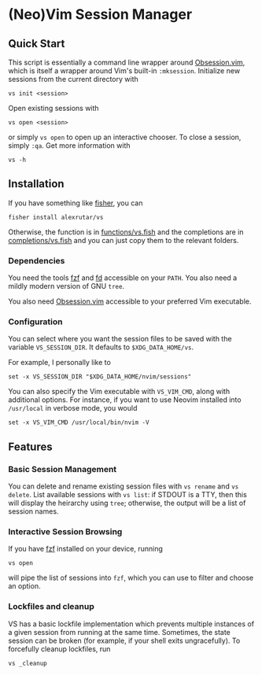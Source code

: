 # (Neo)Vim Session Manager

## Quick Start
This script is essentially a command line wrapper around [Obsession.vim](https://github.com/tpope/vim-obsession), which is itself a wrapper around Vim's built-in `:mksession`.
Initialize new sessions from the current directory with
```
vs init <session>
```
Open existing sessions with
```
vs open <session>
```
or simply `vs open` to open up an interactive chooser.
To close a session, simply `:qa`.
Get more information with
```
vs -h
```

## Installation
If you have something like [fisher](https://github.com/jorgebucaran/fisher), you can
```
fisher install alexrutar/vs
```
Otherwise, the function is in [functions/vs.fish](functions/vs.fish) and the completions are in [completions/vs.fish](completions/vs.fish) and you can just copy them to the relevant folders.

### Dependencies
You need the tools [fzf](https://github.com/junegunn/fzf) and [fd](https://github.com/sharkdp/fd) accessible on your `PATH`.
You also need a mildly modern version of GNU `tree`.

You also need [Obsession.vim](https://github.com/tpope/vim-obsession) accessible to your preferred Vim executable.

### Configuration
You can select where you want the session files to be saved with the variable `VS_SESSION_DIR`.
It defaults to `$XDG_DATA_HOME/vs`.

For example, I personally like to
```
set -x VS_SESSION_DIR "$XDG_DATA_HOME/nvim/sessions"
```
You can also specify the Vim executable with `VS_VIM_CMD`, along with additional options.
For instance, if you want to use Neovim installed into `/usr/local` in verbose mode, you would
```
set -x VS_VIM_CMD /usr/local/bin/nvim -V
```

## Features
### Basic Session Management
You can delete and rename existing session files with `vs rename` and `vs delete`.
List available sessions with `vs list`: if STDOUT is a TTY, then this will display the heirarchy using `tree`; otherwise, the output will be a list of session names.

### Interactive Session Browsing
If you have [fzf](https://github.com/junegunn/fzf) installed on your device, running
```
vs open
```
will pipe the list of sessions into `fzf`, which you can use to filter and choose an option.

### Lockfiles and cleanup
VS has a basic lockfile implementation which prevents multiple instances of a given session from running at the same time.
Sometimes, the state session can be broken (for example, if your shell exits ungracefully).
To forcefully cleanup lockfiles, run
```
vs _cleanup
```
